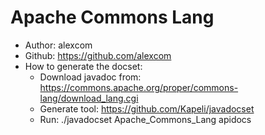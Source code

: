 Apache Commons Lang
=======================

* Author: alexcom
* Github: https://github.com/alexcom
* How to generate the docset:
  * Download javadoc from: https://commons.apache.org/proper/commons-lang/download_lang.cgi
  * Generate tool: https://github.com/Kapeli/javadocset
  * Run: ./javadocset Apache_Commons_Lang apidocs

